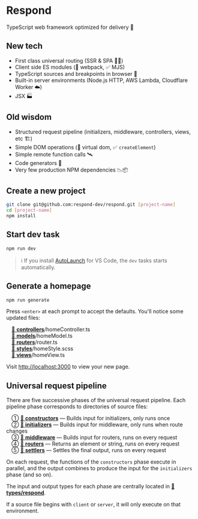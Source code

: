# Respond

TypeScript web framework optimized for delivery 🚚

## New tech

- First class universal routing (SSR & SPA 🧖‍♀️)
- Client side ES modules (🚫 webpack, ✅ MJS)
- TypeScript sources and breakpoints in browser 🧘
- Built-in server environments (Node.js HTTP, AWS Lambda, Cloudflare Worker ☁️)
- JSX 🏭

## Old wisdom

- Structured request pipeline (initializers, middleware, controllers, views, etc 🏗️)
- Simple DOM operations (🚫 virtual dom, ✅ `createElement`)
- Simple remote function calls 🛰️
- Code generators 📝
- Very few production NPM dependencies 📉📦

## Create a new project

```bash
git clone git@github.com:respond-dev/respond.git [project-name]
cd [project-name]
npm install
```

## Start dev task

```bash
npm run dev
```

> ℹ️ If you install [AutoLaunch](https://marketplace.visualstudio.com/items?itemName=philfontaine.autolaunch) for VS Code, the `dev` tasks starts automatically.

## Generate a homepage

```bash
npm run generate
```

Press `<enter>` at each prompt to accept the defaults. You'll notice some updated files:

&emsp;[📁 **controllers**](src/controllers)/homeController.ts<br/>
&emsp;[📁 **models**](src/models)/homeModel.ts<br/>
&emsp;[📁 **routers**](src/routers)/router.ts<br/>
&emsp;[📁 **styles**](src/styles)/homeStyle.scss<br/>
&emsp;[📁 **views**](src/views)/homeView.ts

Visit <http://localhost:3000> to view your new page.

## Universal request pipeline

There are five successive phases of the universal request pipeline. Each pipeline phase corresponds to directories of source files:

&emsp;① [📁 **constructors**](src/constructors) — Builds input for initializers, only runs once<br/>
&emsp;② [📁 **initializers**](src/initializers) — Builds input for middleware, only runs when route changes<br/>
&emsp;③ [📁 **middleware**](src/middleware) — Builds input for routers, runs on every request<br/>
&emsp;④ [📁 **routers**](src/routers) — Returns an element or string, runs on every request<br/>
&emsp;⑤ [📁 **settlers**](src/settlers) — Settles the final output, runs on every request

On each request, the functions of the `constructors` phase execute in parallel, and the output combines to produce the input for the `initializers` phase (and so on).

The input and output types for each phase are centrally located in [📁 **types/respond**](src/types/respond).

If a source file begins with `client` or `server`, it will only execute on that environment.
